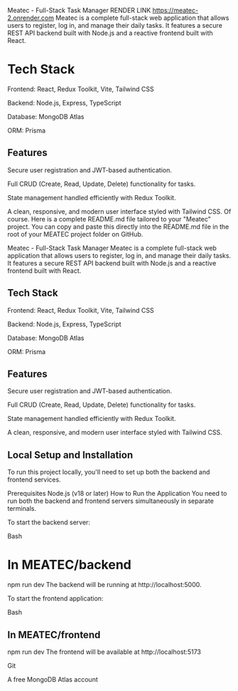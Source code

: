 Meatec - Full-Stack Task Manager         RENDER LINK https://meatec-2.onrender.com
Meatec is a complete full-stack web application that allows users to register, log in, and manage their daily tasks. It features a secure REST API backend built with Node.js and a reactive frontend built with React.
# Tech Stack
Frontend: React, Redux Toolkit, Vite, Tailwind CSS

Backend: Node.js, Express, TypeScript

Database: MongoDB Atlas

ORM: Prisma
## Features
Secure user registration and JWT-based authentication.

Full CRUD (Create, Read, Update, Delete) functionality for tasks.

State management handled efficiently with Redux Toolkit.

A clean, responsive, and modern user interface styled with Tailwind CSS.
Of course. Here is a complete README.md file tailored to your "Meatec" project. You can copy and paste this directly into the README.md file in the root of your MEATEC project folder on GitHub.

Meatec - Full-Stack Task Manager
Meatec is a complete full-stack web application that allows users to register, log in, and manage their daily tasks. It features a secure REST API backend built with Node.js and a reactive frontend built with React.

## Tech Stack
Frontend: React, Redux Toolkit, Vite, Tailwind CSS

Backend: Node.js, Express, TypeScript

Database: MongoDB Atlas

ORM: Prisma

## Features
Secure user registration and JWT-based authentication.

Full CRUD (Create, Read, Update, Delete) functionality for tasks.

State management handled efficiently with Redux Toolkit.

A clean, responsive, and modern user interface styled with Tailwind CSS.

## Local Setup and Installation
To run this project locally, you'll need to set up both the backend and frontend services.

Prerequisites
Node.js (v18 or later)
How to Run the Application
You need to run both the backend and frontend servers simultaneously in separate terminals.

To start the backend server:

Bash

# In MEATEC/backend
npm run dev
The backend will be running at http://localhost:5000.

To start the frontend application:

Bash

## In MEATEC/frontend
npm run dev
The frontend will be available at http://localhost:5173


Git

A free MongoDB Atlas account
